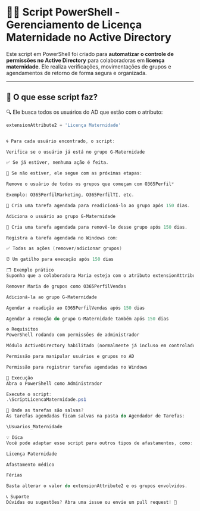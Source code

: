 # 👩‍🍼 Script PowerShell - Gerenciamento de Licença Maternidade no Active Directory

Este script em PowerShell foi criado para **automatizar o controle de permissões no Active Directory** para colaboradoras em **licença maternidade**. Ele realiza verificações, movimentações de grupos e agendamentos de retorno de forma segura e organizada.

---

## 📌 O que esse script faz?

🔍 Ele busca todos os usuários do AD que estão com o atributo:

```powershell
extensionAttribute2 = 'Licença Maternidade'


🌀 Para cada usuário encontrado, o script:

Verifica se o usuário já está no grupo G-Maternidade

✅ Se já estiver, nenhuma ação é feita.

🚫 Se não estiver, ele segue com as próximas etapas:

Remove o usuário de todos os grupos que começam com O365Perfil*

Exemplo: O365PerfilMarketing, O365PerfilTI, etc.

📝 Cria uma tarefa agendada para readicioná-lo ao grupo após 150 dias.

Adiciona o usuário ao grupo G-Maternidade

📝 Cria uma tarefa agendada para removê-lo desse grupo após 150 dias.

Registra a tarefa agendada no Windows com:

✅ Todas as ações (remover/adicionar grupos)

⏰ Um gatilho para execução após 150 dias

🗂️ Exemplo prático
Suponha que a colaboradora Maria esteja com o atributo extensionAttribute2 = Licença Maternidade. O script irá:

Remover Maria de grupos como O365PerfilVendas

Adicioná-la ao grupo G-Maternidade

Agendar a readição ao O365PerfilVendas após 150 dias

Agendar a remoção do grupo G-Maternidade também após 150 dias

⚙️ Requisitos
PowerShell rodando com permissões de administrador

Módulo ActiveDirectory habilitado (normalmente já incluso em controladores de domínio)

Permissão para manipular usuários e grupos no AD

Permissão para registrar tarefas agendadas no Windows

🚀 Execução
Abra o PowerShell como Administrador

Execute o script:
.\ScriptLicencaMaternidade.ps1

📁 Onde as tarefas são salvas?
As tarefas agendadas ficam salvas na pasta do Agendador de Tarefas:

\Usuarios_Maternidade

💡 Dica
Você pode adaptar esse script para outros tipos de afastamentos, como:

Licença Paternidade

Afastamento médico

Férias

Basta alterar o valor do extensionAttribute2 e os grupos envolvidos.

📞 Suporte
Dúvidas ou sugestões? Abra uma issue ou envie um pull request! 🤝
